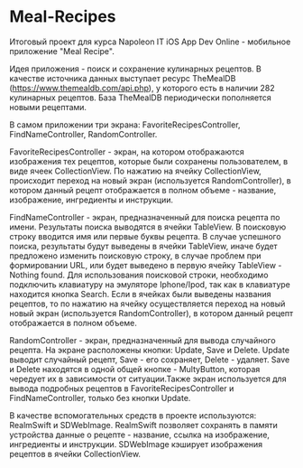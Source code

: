 # Meal-Recipes
Итоговый проект для курса Napoleon IT iOS App Dev Online - мобильное приложение "Meal Recipe".

Идея приложения - поиск и сохранение кулинарных рецептов. В качестве источника данных выступает ресурс TheMealDB (https://www.themealdb.com/api.php),
у которого есть в наличии 282 кулинарных рецептов. База TheMealDB периодически пополняется новыми рецептами.

В самом приложении три экрана: FavoriteRecipesController, FindNameController, RandomController.

FavoriteRecipesController - экран, на котором отображаются изображения тех рецептов, которые были сохранены пользователем, в виде ячеек CollectionView. По нажатию на ячейку CollectionView,
происходит переход на новый экран (используется RandomController), в котором данный рецепт отображается в полном объеме - название, изображение, ингредиенты и инструкции.

FindNameController - экран, предназначенный для поиска рецепта по имени. Результаты поиска выводятся в ячейки TableView. 
В поисковую строку вводится имя или первые буквы рецепта. В случае успешного поиска, результаты будут выведены в ячейки TableView, иначе будет предложено изменить поисковую строку,
в случае проблем при формировании URL, или будет выведено в первую ячейку TableView - Nothing found. Для использования поисковой строки, необходимо подключить клавиатуру на эмуляторе Iphone/Ipod,
так как в клавиатуре находится кнопка Search. Если в ячейках были выведены названия рецептов, то по нажатию на ячейку осуществляется переход на новый новый экран (используется RandomController), в котором данный рецепт отображается в полном объеме.

RandomController - экран, предназначенный для вывода случайного рецепта. 
На экране расположены кнопки: Update, Save и Delete. Update выводит случайный рецепт, Save - его сохраняет, Delete - удаляет. Save и Delete находятся в одной общей кнопке - MultyButton, которая чередует их
в зависимости от ситуации.Также экран используется для вывода подробных рецептов в FavoriteRecipesController и FindNameController, только без кнопки Update.

В качестве вспомогательных средств в проекте используются: RealmSwift и SDWebImage. RealmSwift позволяет сохранять в памяти устройства данные о рецепте - название, ссылка на изображение,
ингредиенты и инструкции. SDWebImage кэширует изображения рецептов в ячейки CollectionView.
